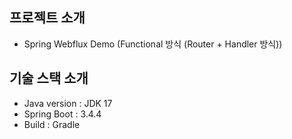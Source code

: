 ## **프로젝트 소개**
- Spring Webflux Demo
  (Functional 방식 (Router + Handler 방식))

## **기술 스택 소개**

- Java version : JDK 17
- Spring Boot : 3.4.4
- Build : Gradle